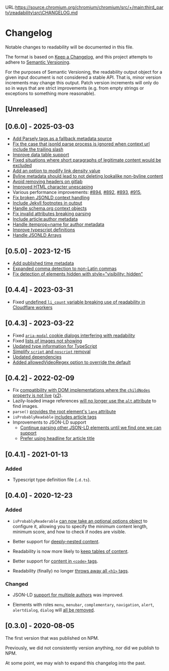 URL:https://source.chromium.org/chromium/chromium/src/+/main:third_party\readability\src\CHANGELOG.md
# Changelog

Notable changes to readability will be documented in this file.

The format is based on [Keep a Changelog](https://keepachangelog.com/en/1.0.0/),
and this project attempts to adhere to [Semantic Versioning](https://semver.org/spec/v2.0.0.html).

For the purposes of Semantic Versioning, the readability output object for a given
input document is not considered a stable API. That is, minor version increments
may change this output. Patch version increments will only do so in ways that are
strict improvements (e.g. from empty strings or exceptions to something more
reasonable).

## [Unreleased]

## [0.6.0] - 2025-03-03

- [Add Parsely tags as a fallback metadata source](https://github.com/mozilla/readability/pull/865)
- [Fix the case that jsonld parse process is ignored when context url include the trailing slash](https://github.com/mozilla/readability/pull/833)
- [Improve data table support](https://github.com/mozilla/readability/pull/858)
- [Fixed situations where short paragraphs of legitimate content would be excluded](https://github.com/mozilla/readability/pull/867)
- [Add an option to modify link density value](https://github.com/mozilla/readability/pull/874)
- [Byline metadata should lead to not deleting lookalike non-byline content](https://github.com/mozilla/readability/pull/869)
- [Avoid removing headers on gitlab](https://github.com/mozilla/readability/pull/885)
- [Improved HTML character unescaping](https://github.com/mozilla/readability/pull/896)
- Various performance improvements: [#894](https://github.com/mozilla/readability/pull/894),
  [#892](https://github.com/mozilla/readability/pull/892), [#893](https://github.com/mozilla/readability/pull/893),
  [#915](https://github.com/mozilla/readability/pull/915),
- [Fix broken JSONLD context handling](https://github.com/mozilla/readability/pull/902)
- [Include Jekyll footnotes in output](https://github.com/mozilla/readability/pull/907)
- [Handle schema.org context objects](https://github.com/mozilla/readability/pull/940)
- [Fix invalid attributes breaking parsing](https://github.com/mozilla/readability/pull/918)
- [Include article:author metadata](https://github.com/mozilla/readability/pull/942)
- [Handle itemprop=name for author metadata](https://github.com/mozilla/readability/pull/943)
- [Improve typescript definitions](https://github.com/mozilla/readability/pull/944)
- [Handle JSONLD Arrays](https://github.com/mozilla/readability/pull/947)

## [0.5.0] - 2023-12-15

- [Add published time metadata](https://github.com/mozilla/readability/pull/813)
- [Expanded comma detection to non-Latin commas](https://github.com/mozilla/readability/pull/796)
- [Fix detection of elements hidden with style="visibility: hidden"](https://github.com/mozilla/readability/pull/817)

## [0.4.4] - 2023-03-31

- Fixed [undefined `li_count` variable breaking use of readability in Cloudflare workers](https://github.com/mozilla/readability/issues/791)

## [0.4.3] - 2023-03-22

- Fixed [`aria-modal` cookie dialogs interfering with readability](https://github.com/mozilla/readability/pull/746)
- Fixed [lists of images not showing](https://github.com/mozilla/readability/pull/738)
- [Updated type information for TypeScript](https://github.com/mozilla/readability/pull/734)
- [Simplify `script` and `noscript` removal](https://github.com/mozilla/readability/pull/762)
- [Updated dependencies](https://github.com/mozilla/readability/pull/770)
- [Added allowedVideoRegex option to override the default](https://github.com/mozilla/readability/pull/788)

## [0.4.2] - 2022-02-09

- Fix [compatibility with DOM implementations where the `childNodes` property is not live](https://github.com/mozilla/readability/pull/694) ([x2](https://github.com/mozilla/readability/pull/677)).
- Lazily-loaded image references [will no longer use the `alt` attribute](https://github.com/mozilla/readability/pull/689) to find images.
- `parse()` [provides the root element's `lang` attribute](https://github.com/mozilla/readability/pull/721)
- `isProbablyReadable` [includes article tags](https://github.com/mozilla/readability/pull/724)
- Improvements to JSON-LD support
  - [Continue parsing other JSON-LD elements until we find one we can support](https://github.com/mozilla/readability/pull/713)
  - [Prefer using headline for article title](https://github.com/mozilla/readability/pull/713)

## [0.4.1] - 2021-01-13

### Added

- Typescript type definition file (`.d.ts`).

## [0.4.0] - 2020-12-23

### Added

- `isProbablyReaderable` [can now take an optional options object](https://github.com/mozilla/readability/pull/634) to configure it,
allowing you to specify the minimum content length, minimum score, and how to
check if nodes are visible.

- Better support for [deeply-nested content](https://github.com/mozilla/readability/pull/611).

- Readability is now more likely to [keep tables of content](https://github.com/mozilla/readability/pull/646).

- Better support for [content in `<code>` tags](https://github.com/mozilla/readability/pull/647).

- Readability (finally) no longer [throws away all `<h1>` tags](https://github.com/mozilla/readability/pull/650).

### Changed

- JSON-LD [support for multiple authors](https://github.com/mozilla/readability/pull/618)
  was improved.

- Elements with roles `menu`, `menubar`, `complementary`, `navigation`, `alert`,
  `alertdialog`, `dialog` will [all be removed](https://github.com/mozilla/readability/pull/619).

## [0.3.0] - 2020-08-05

The first version that was published on NPM.

Previously, we did not consistently version anything,
nor did we publish to NPM.

At some point, we may wish to expand this changelog into the past.
